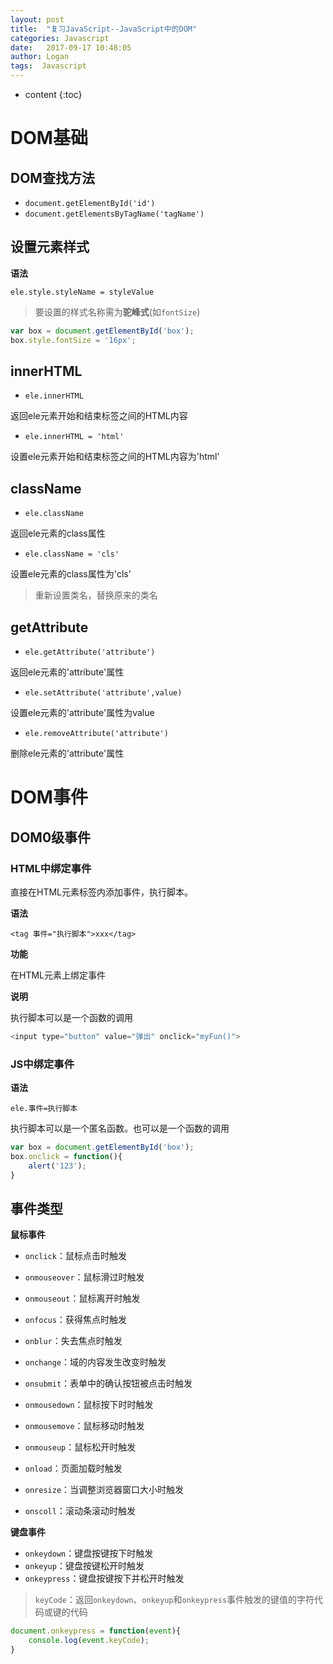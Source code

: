 ```yaml
---
layout: post
title:  "复习JavaScript--JavaScript中的DOM"
categories: Javascript
date:   2017-09-17 10:48:05
author: Logan
tags:  Javascript
---
```


* content
{:toc}

# DOM基础

## DOM查找方法

- `document.getElementById('id')`
- `document.getElementsByTagName('tagName')`

## 设置元素样式

**语法**

`ele.style.styleName = styleValue`

> 要设置的样式名称需为**驼峰式**(如`fontSize`)

```js
var box = document.getElementById('box');
box.style.fontSize = '16px';
```

## innerHTML

- `ele.innerHTML`

返回ele元素开始和结束标签之间的HTML内容

- `ele.innerHTML = 'html'`

设置ele元素开始和结束标签之间的HTML内容为'html'

## className

- `ele.className`

返回ele元素的class属性

- `ele.className = 'cls'`

设置ele元素的class属性为'cls'

> 重新设置类名，替换原来的类名

## getAttribute

- `ele.getAttribute('attribute')`

返回ele元素的'attribute'属性

- `ele.setAttribute('attribute',value)`

设置ele元素的'attribute'属性为value

- `ele.removeAttribute('attribute')`

删除ele元素的'attribute'属性

# DOM事件

## DOM0级事件

### HTML中绑定事件

直接在HTML元素标签内添加事件，执行脚本。

**语法**

`<tag 事件="执行脚本">xxx</tag>`

**功能**

在HTML元素上绑定事件

**说明**

执行脚本可以是一个函数的调用

```js
<input type="button" value="弹出" onclick="myFun()">
```

### JS中绑定事件

**语法**

`ele.事件=执行脚本`

执行脚本可以是一个匿名函数。也可以是一个函数的调用

```js
var box = document.getElementById('box');
box.onclick = function(){
	alert('123');
}
```

## 事件类型

**鼠标事件**

- `onclick`：鼠标点击时触发
- `onmouseover`：鼠标滑过时触发
- `onmouseout`：鼠标离开时触发
- `onfocus`：获得焦点时触发
- `onblur`：失去焦点时触发
- `onchange`：域的内容发生改变时触发
- `onsubmit`：表单中的确认按钮被点击时触发
- `onmousedown`：鼠标按下时时触发
- `onmousemove`：鼠标移动时触发
- `onmouseup`：鼠标松开时触发

- `onload`：页面加载时触发
- `onresize`：当调整浏览器窗口大小时触发
- `onscoll`：滚动条滚动时触发

**键盘事件**

- `onkeydown`：键盘按键按下时触发
- `onkeyup`：键盘按键松开时触发
- `onkeypress`：键盘按键按下并松开时触发

> `keyCode`：返回`onkeydown`、`onkeyup`和`onkeypress`事件触发的键值的字符代码或键的代码

```js
document.onkeypress = function(event){
	console.log(event.keyCode);
}
```
